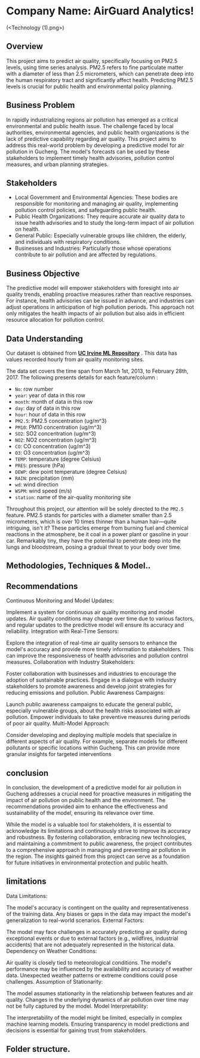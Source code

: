 # Company Name: AirGuard Analytics!
(<Technology (1).png>) 

## Overview
This project aims to predict air quality, specifically focusing on PM2.5 levels, using time series analysis. PM2.5 refers to fine particulate matter with a diameter of less than 2.5 micrometers, which can penetrate deep into the human respiratory tract and significantly affect health. Predicting PM2.5 levels is crucial for public health and environmental policy planning.
## Business Problem

In rapidly industrializing regions air pollution has emerged as a critical environmental and public health issue. The challenge faced by local authorities, environmental agencies, and public health organizations is the lack of predictive capability regarding air quality. This project aims to address this real-world problem by developing a predictive model for air pollution in Gucheng. The model's forecasts can be used by these stakeholders to implement timely health advisories, pollution control measures, and urban planning strategies.

## Stakeholders

- Local Government and Environmental Agencies: These bodies are responsible for monitoring and managing air quality, implementing pollution control policies, and safeguarding public health.
- Public Health Organizations: They require accurate air quality data to issue health advisories and to study the long-term impact of air pollution on health.
- General Public: Especially vulnerable groups like children, the elderly, and individuals with respiratory conditions.
- Businesses and Industries: Particularly those whose operations contribute to air pollution and are affected by regulations.

## Business Objective

The predictive model will empower stakeholders with foresight into air quality trends, enabling proactive measures rather than reactive responses. For instance, health advisories can be issued in advance, and industries can adjust operations in anticipation of high pollution periods. This approach not only mitigates the health impacts of air pollution but also aids in efficient resource allocation for pollution control.

## Data Understanding

Our dataset is obtained from __[UC Irvine ML Repository](https://archive.ics.uci.edu/dataset/381/beijing+pm2+5+data)__ . This data has values recorded hourly from air quality monitoring sites.<br>

The data set covers the time span from March 1st, 2013, to February 28th, 2017. The following presents details for each feature/column : <br>

- `No`: row number
- `year`: year of data in this row
- `month`: month of data in this row
- `day`: day of data in this row
- `hour`: hour of data in this row
- `PM2.5`: PM2.5 concentration (ug/m^3)
- `PM10`: PM10 concentration (ug/m^3)
- `SO2`: SO2 concentration (ug/m^3)
- `NO2`: NO2 concentration (ug/m^3)
- `CO`: CO concentration (ug/m^3)
- `O3`: O3 concentration (ug/m^3)
- `TEMP`: temperature (degree Celsius)
- `PRES`: pressure (hPa)
- `DEWP`: dew point temperature (degree Celsius)
- `RAIN`: precipitation (mm)
- `wd`: wind direction
- `WSPM`: wind speed (m/s)
- `station`: name of the air-quality monitoring site <br>


Throughout this project, our attention will be solely directed to the `PM2.5 `feature. PM2.5 stands for particles with a diameter smaller than 2.5 micrometers, which is over 10 times thinner than a human hair—quite intriguing, isn't it? These particles emerge from burning fuel and chemical reactions in the atmosphere, be it coal in a power plant or gasoline in your car. Remarkably tiny, they have the potential to penetrate deep into the lungs and bloodstream, posing a gradual threat to your body over time.

## Methodologies, Techniques & Model..

## Recommendations


Continuous Monitoring and Model Updates:

Implement a system for continuous air quality monitoring and model updates. Air quality conditions may change over time due to various factors, and regular updates to the predictive model will ensure its accuracy and reliability.
Integration with Real-Time Sensors:

Explore the integration of real-time air quality sensors to enhance the model's accuracy and provide more timely information to stakeholders. This can improve the responsiveness of health advisories and pollution control measures.
Collaboration with Industry Stakeholders:

Foster collaboration with businesses and industries to encourage the adoption of sustainable practices. Engage in a dialogue with industry stakeholders to promote awareness and develop joint strategies for reducing emissions and pollution.
Public Awareness Campaigns:

Launch public awareness campaigns to educate the general public, especially vulnerable groups, about the health risks associated with air pollution. Empower individuals to take preventive measures during periods of poor air quality.
Multi-Model Approach:

Consider developing and deploying multiple models that specialize in different aspects of air quality. For example, separate models for different pollutants or specific locations within Gucheng. This can provide more granular insights for targeted interventions

## conclusion

In conclusion, the development of a predictive model for air pollution in Gucheng addresses a crucial need for proactive measures in mitigating the impact of air pollution on public health and the environment. The recommendations provided aim to enhance the effectiveness and sustainability of the model, ensuring its relevance over time.

While the model is a valuable tool for stakeholders, it is essential to acknowledge its limitations and continuously strive to improve its accuracy and robustness. By fostering collaboration, embracing new technologies, and maintaining a commitment to public awareness, the project contributes to a comprehensive approach in managing and preventing air pollution in the region. The insights gained from this project can serve as a foundation for future initiatives in environmental protection and public health.

## limitations

Data Limitations:

The model's accuracy is contingent on the quality and representativeness of the training data. Any biases or gaps in the data may impact the model's generalization to real-world scenarios.
External Factors:

The model may face challenges in accurately predicting air quality during exceptional events or due to external factors (e.g., wildfires, industrial accidents) that are not adequately represented in the historical data.
Dependency on Weather Conditions:

Air quality is closely tied to meteorological conditions. The model's performance may be influenced by the availability and accuracy of weather data. Unexpected weather patterns or extreme conditions could pose challenges.
Assumption of Stationarity:

The model assumes stationarity in the relationship between features and air quality. Changes in the underlying dynamics of air pollution over time may not be fully captured by the model.
Model Interpretability:

The interpretability of the model might be limited, especially in complex machine learning models. Ensuring transparency in model predictions and decisions is essential for gaining trust from stakeholders.

## Folder structure.
